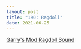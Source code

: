 ```yaml
---
layout: post  
title: "190: Ragdoll"  
date: 2021-06-25  
---
```


[Garry's Mod Ragdoll Sound](https://youtu.be/_GGfz-o5khc)
